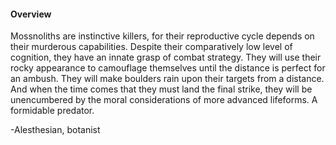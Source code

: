 #### Overview

Mossnoliths are instinctive killers, for their reproductive cycle depends on their murderous capabilities. Despite their comparatively low level of cognition, they have an innate grasp of combat strategy. They will use their rocky appearance to camouflage themselves until the distance is perfect for an ambush. They will make boulders rain upon their targets from a distance. And when the time comes that they must land the final strike, they will be unencumbered by the moral considerations of more advanced lifeforms. A formidable predator. 

-Alesthesian, botanist